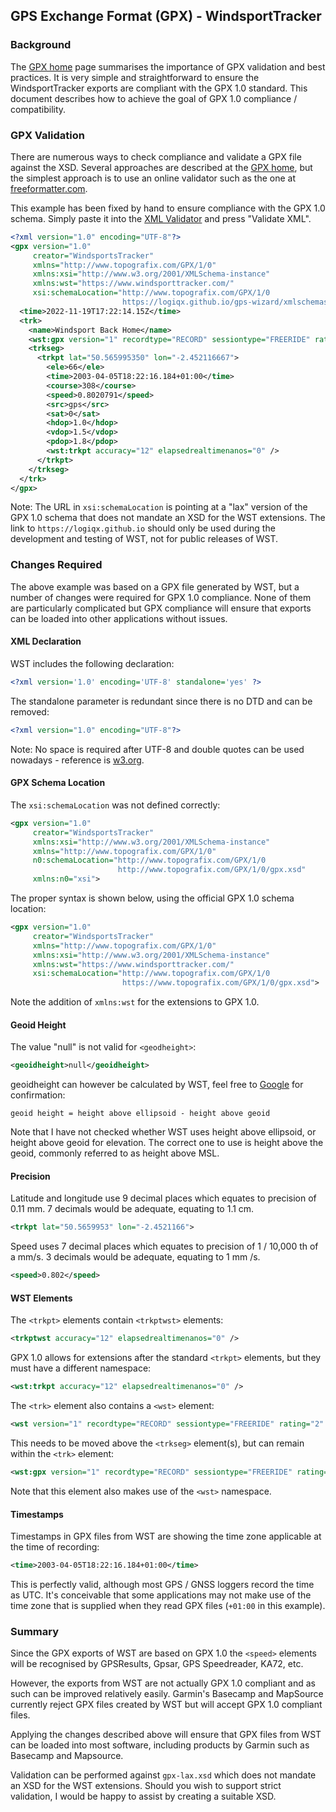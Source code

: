 ## GPS Exchange Format (GPX) - WindsportTracker

### Background

The [GPX home](https://www.topografix.com/gpx_validation.asp) page summarises the importance of GPX validation and best practices. It is very simple and straightforward to ensure the WindsportTracker exports are compliant with the GPX 1.0 standard. This document describes how to achieve the goal of GPX 1.0 compliance / compatibility.



### GPX Validation

There are numerous ways to check compliance and validate a GPX file against the XSD. Several approaches are described at the [GPX home](https://www.topografix.com/gpx_validation.asp), but the simplest approach is to use an online validator such as the one at [freeformatter.com](https://www.freeformatter.com/xml-validator-xsd.html).

This example has been fixed by hand to ensure compliance with the GPX 1.0 schema. Simply paste it into the [XML Validator](https://www.freeformatter.com/xml-validator-xsd.html) and press "Validate XML".

```xml
<?xml version="1.0" encoding="UTF-8"?>
<gpx version="1.0"
     creator="WindsportsTracker"
     xmlns="http://www.topografix.com/GPX/1/0"
     xmlns:xsi="http://www.w3.org/2001/XMLSchema-instance"
     xmlns:wst="https://www.windsporttracker.com/"
     xsi:schemaLocation="http://www.topografix.com/GPX/1/0
                         https://logiqx.github.io/gps-wizard/xmlschemas/gpx/1/0/gpx-lax.xsd">
  <time>2022-11-19T17:22:14.15Z</time>
  <trk>
    <name>Windsport Back Home</name>
    <wst:gpx version="1" recordtype="RECORD" sessiontype="FREERIDE" rating="2" uuid="ce304c15-df1a-4cc0-8f30-7a3eeafbc720" startTime="2022-11-19T17:22:14.15Z" endTime="2022-11-19T17:28:25.132Z" id="/t4/zT4qofHBiYd3bRvuRQ==&#10;" device="SM-G930F" />
    <trkseg>
      <trkpt lat="50.565995350" lon="-2.452116667">
        <ele>66</ele>
        <time>2003-04-05T18:22:16.184+01:00</time>
        <course>308</course>
        <speed>0.8020791</speed>
        <src>gps</src>
        <sat>0</sat>
        <hdop>1.0</hdop>
        <vdop>1.5</vdop>
        <pdop>1.8</pdop>
        <wst:trkpt accuracy="12" elapsedrealtimenanos="0" />
      </trkpt>
    </trkseg>
  </trk>
</gpx>
```

Note: The URL in `xsi:schemaLocation` is pointing at a "lax" version of the GPX 1.0 schema that does not mandate an XSD for the WST extensions. The link to `https://logiqx.github.io` should only be used during the development and testing of WST, not for public releases of WST.



### Changes Required

The above example was based on a GPX file generated by WST, but a number of changes were required for GPX 1.0 compliance. None of them are particularly complicated but GPX compliance will ensure that exports can be loaded into other applications without issues.



#### XML Declaration

WST includes the following declaration:

```xml
<?xml version='1.0' encoding='UTF-8' standalone='yes' ?>
```

The standalone parameter is redundant since there is no DTD and can be removed:

```xml
<?xml version="1.0" encoding="UTF-8"?>
```

Note: No space is required after UTF-8 and double quotes can be used nowadays - reference is [w3.org](https://www.w3.org/TR/xml/#sec-prolog-dtd).



#### GPX Schema Location

The `xsi:schemaLocation` was not defined correctly:

```xml
<gpx version="1.0"
     creator="WindsportsTracker"
     xmlns:xsi="http://www.w3.org/2001/XMLSchema-instance"
     xmlns="http://www.topografix.com/GPX/1/0"
     n0:schemaLocation="http://www.topografix.com/GPX/1/0
                        http://www.topografix.com/GPX/1/0/gpx.xsd"
     xmlns:n0="xsi">
```

The proper syntax is shown below, using the official GPX 1.0 schema location:

```xml
<gpx version="1.0"
     creator="WindsportsTracker"
     xmlns="http://www.topografix.com/GPX/1/0"
     xmlns:xsi="http://www.w3.org/2001/XMLSchema-instance"
     xmlns:wst="https://www.windsporttracker.com/"
     xsi:schemaLocation="http://www.topografix.com/GPX/1/0
                         https://www.topografix.com/GPX/1/0/gpx.xsd">
```

Note the addition of `xmlns:wst` for the extensions to GPX 1.0.



#### Geoid Height

The value "null" is not valid for `<geodheight>`:

```xml
<geoidheight>null</geoidheight>
```

geoidheight can however be calculated by WST, feel free to [Google](https://www.google.com/search?q=ellipsoid+geoid) for confirmation:

```
geoid height = height above ellipsoid - height above geoid
```

Note that I have not checked whether WST uses height above ellipsoid, or height above geoid for elevation. The correct one to use is height above the geoid, commonly referred to as height above MSL.



#### Precision

Latitude and longitude use 9 decimal places which equates to precision of 0.11 mm. 7 decimals would be adequate, equating to 1.1 cm.

```xml
<trkpt lat="50.5659953" lon="-2.4521166">
```

Speed uses 7 decimal places which equates to precision of 1 / 10,000 th of a mm/s. 3 decimals would be adequate, equating to 1 mm /s.

```xml
<speed>0.802</speed>
```



#### WST Elements

The `<trkpt>` elements contain `<trkptwst>` elements:

```xml
<trkptwst accuracy="12" elapsedrealtimenanos="0" />
```

GPX 1.0 allows for extensions after the standard `<trkpt>` elements, but they must have a different namespace:

```xml
<wst:trkpt accuracy="12" elapsedrealtimenanos="0" />
```

The `<trk>` element also contains a `<wst>` element:

```xml
<wst version="1" recordtype="RECORD" sessiontype="FREERIDE" rating="2" uuid="ce304c15-df1a-4cc0-8f30-7a3eeafbc720" startTime="2022-11-19T17:22:14.15Z" endTime="2022-11-19T17:28:25.132Z" id="/t4/zT4qofHBiYd3bRvuRQ==&#10;" device="SM-G930F" />
```

This needs to be moved above the `<trkseg>` element(s), but can remain within the `<trk>` element:

```xml
<wst:gpx version="1" recordtype="RECORD" sessiontype="FREERIDE" rating="2" uuid="ce304c15-df1a-4cc0-8f30-7a3eeafbc720" startTime="2022-11-19T17:22:14.15Z" endTime="2022-11-19T17:28:25.132Z" id="/t4/zT4qofHBiYd3bRvuRQ==&#10;" device="SM-G930F" />
```

Note that this element also makes use of the `<wst>` namespace.



#### Timestamps

Timestamps in GPX files from WST are showing the time zone applicable at the time of recording:

```xml
<time>2003-04-05T18:22:16.184+01:00</time>
```

This is perfectly valid, although most GPS / GNSS loggers record the time as UTC. It's conceivable that some applications may not make use of the time zone that is supplied when they read GPX files (`+01:00` in this example).



### Summary

Since the GPX exports of WST are based on GPX 1.0 the `<speed>` elements will be recognised by GPSResults, Gpsar, GPS Speedreader, KA72, etc.

However, the exports from WST are not actually GPX 1.0 compliant and as such can be improved relatively easily. Garmin's Basecamp and MapSource currently reject GPX files created by WST but will accept GPX 1.0 compliant files.

Applying the changes described above will ensure that GPX files from WST can be loaded into most software, including products by Garmin such as Basecamp and Mapsource.

Validation can be performed against `gpx-lax.xsd` which does not mandate an XSD for the WST extensions. Should you wish to support strict validation, I would be happy to assist by creating a suitable XSD.



